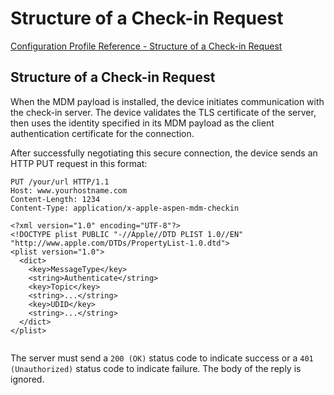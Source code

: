 # Structure of a Check-in Request

 [Configuration Profile Reference - Structure of a Check-in Request](https://developer.apple.com/library/content/documentation/Miscellaneous/Reference/MobileDeviceManagementProtocolRef/2-MDM_Check_In_Protocol/MDM_Check_In_Protocol.html#//apple_ref/doc/uid/TP40017387-CH4-SW3)  
  

## Structure of a Check-in Request
  

When the MDM payload is installed, the device initiates communication with the check-in server. The device validates the TLS certificate of the server, then uses the identity specified in its MDM payload as the client authentication certificate for the connection.  

After successfully negotiating this secure connection, the device sends an HTTP PUT request in this format:  

```
PUT /your/url HTTP/1.1
Host: www.yourhostname.com
Content-Length: 1234
Content-Type: application/x-apple-aspen-mdm-checkin
 
<?xml version="1.0" encoding="UTF-8"?>
<!DOCTYPE plist PUBLIC "-//Apple//DTD PLIST 1.0//EN" "http://www.apple.com/DTDs/PropertyList-1.0.dtd">
<plist version="1.0">
  <dict>
    <key>MessageType</key>
    <string>Authenticate</string>
    <key>Topic</key>
    <string>...</string>
    <key>UDID</key>
    <string>...</string>
  </dict>
</plist>
 
```  

The server must send a `200 (OK)` status code to indicate success or a `401 (Unauthorized)` status code to indicate failure. The body of the reply is ignored.
